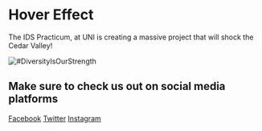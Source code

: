 # Hover Effect
The IDS Practicum, at UNI is creating a massive project that will shock the Cedar Valley!

![#DiversityIsOurStrength](C:\Users\Owner\Pictures\profile.png)

## Make sure to check us out on social media platforms
[Facebook](https://www.facebook.com/unidiversitystrength/)
[Twitter](https://twitter.com/Diversity_UNI)
[Instagram](https://www.instagram.com/diversity_uni/)
